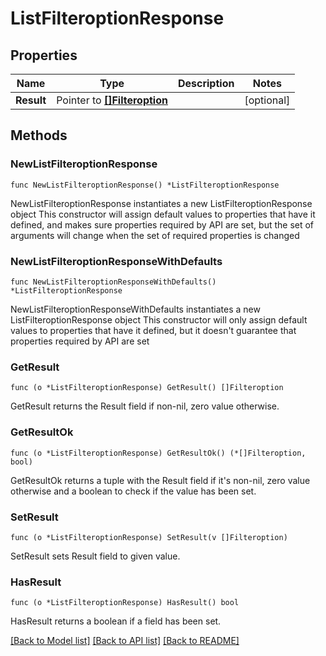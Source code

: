 # ListFilteroptionResponse

## Properties

Name | Type | Description | Notes
------------ | ------------- | ------------- | -------------
**Result** | Pointer to [**[]Filteroption**](Filteroption.md) |  | [optional] 

## Methods

### NewListFilteroptionResponse

`func NewListFilteroptionResponse() *ListFilteroptionResponse`

NewListFilteroptionResponse instantiates a new ListFilteroptionResponse object
This constructor will assign default values to properties that have it defined,
and makes sure properties required by API are set, but the set of arguments
will change when the set of required properties is changed

### NewListFilteroptionResponseWithDefaults

`func NewListFilteroptionResponseWithDefaults() *ListFilteroptionResponse`

NewListFilteroptionResponseWithDefaults instantiates a new ListFilteroptionResponse object
This constructor will only assign default values to properties that have it defined,
but it doesn't guarantee that properties required by API are set

### GetResult

`func (o *ListFilteroptionResponse) GetResult() []Filteroption`

GetResult returns the Result field if non-nil, zero value otherwise.

### GetResultOk

`func (o *ListFilteroptionResponse) GetResultOk() (*[]Filteroption, bool)`

GetResultOk returns a tuple with the Result field if it's non-nil, zero value otherwise
and a boolean to check if the value has been set.

### SetResult

`func (o *ListFilteroptionResponse) SetResult(v []Filteroption)`

SetResult sets Result field to given value.

### HasResult

`func (o *ListFilteroptionResponse) HasResult() bool`

HasResult returns a boolean if a field has been set.


[[Back to Model list]](../README.md#documentation-for-models) [[Back to API list]](../README.md#documentation-for-api-endpoints) [[Back to README]](../README.md)


